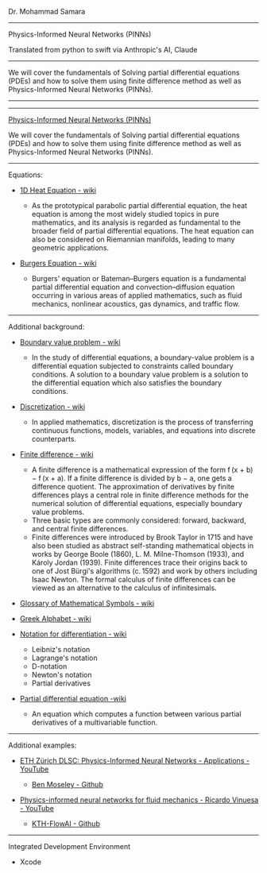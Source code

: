 Dr. Mohammad Samara

- - - -

Physics-Informed Neural Networks (PINNs)

Translated from python to swift via Anthropic's AI, Claude

- - - -

We will cover the fundamentals of Solving partial differential equations (PDEs) and how to solve them using
finite difference method as well as Physics-Informed Neural Networks (PINNs).

- - - -

- - - -

[Physics-Informed Neural Networks (PINNs)](https://www.udemy.com/course/physics-informed-neural-network-pinns/?couponCode=OF53124)


We will cover the fundamentals of Solving partial differential equations (PDEs) and how to solve them using finite difference method as well as Physics-Informed Neural Networks (PINNs).

- - - -

Equations:

* [1D Heat Equation - wiki](https://en.wikipedia.org/wiki/Heat_equation)
  * As the prototypical parabolic partial differential equation, the heat equation is among the most widely studied topics in pure mathematics, and its analysis is regarded as fundamental to the broader field of partial differential equations. The heat equation can also be considered on Riemannian manifolds, leading to many geometric applications.  

* [Burgers Equation - wiki](https://en.wikipedia.org/wiki/Burgers%27_equation)
  * Burgers' equation or Bateman–Burgers equation is a fundamental partial differential equation and convection–diffusion equation occurring in various areas of applied mathematics, such as fluid mechanics, nonlinear acoustics, gas dynamics, and traffic flow.

- - - -

Additional background:

* [Boundary value problem - wiki](https://en.wikipedia.org/wiki/Boundary_value_problem)
  * In the study of differential equations, a boundary-value problem is a differential equation subjected to constraints called boundary conditions. A solution to a boundary value problem is a solution to the differential equation which also satisfies the boundary conditions.
 
* [Discretization - wiki](https://en.wikipedia.org/wiki/Discretization)
   * In applied mathematics, discretization is the process of transferring continuous    functions, models, variables, and equations into discrete counterparts. 

* [Finite difference - wiki](https://en.wikipedia.org/wiki/Finite_difference)
  * A finite difference is a mathematical expression of the form f (x + b) − f (x + a). If a finite difference is divided by b − a, one gets a difference quotient. The approximation of derivatives by finite differences plays a central role in finite difference methods for the numerical solution of differential equations, especially boundary value problems.
  * Three basic types are commonly considered: forward, backward, and central finite differences.
  * Finite differences were introduced by Brook Taylor in 1715 and have also been studied as abstract self-standing mathematical objects in works by George Boole (1860), L. M. Milne-Thomson (1933), and Károly Jordan (1939). Finite differences trace their origins back to one of Jost Bürgi's algorithms (c. 1592) and work by others including Isaac Newton. The formal calculus of finite differences can be viewed as an alternative to the calculus of infinitesimals.

* [Glossary of Mathematical Symbols - wiki](https://en.wikipedia.org/wiki/Glossary_of_mathematical_symbols)

* [Greek Alphabet - wiki](https://en.wikipedia.org/wiki/Greek_alphabet)
 
* [Notation for differentiation - wiki](https://en.wikipedia.org/wiki/Notation_for_differentiation)
  * Leibniz's notation
  * Lagrange's notation
  * D-notation
  * Newton's notation
  * Partial derivatives

* [Partial differential equation -wiki](https://en.wikipedia.org/wiki/Partial_differential_equation)
  * An equation which computes a function between various partial derivatives of a multivariable function.

- - - -

Additional examples:

* [ETH Zürich DLSC: Physics-Informed Neural Networks - Applications - YouTube](https://youtu.be/IDIv92Z6Qvc?si=EUGCvYt7zPQbjaJ0)

  * [Ben Moseley - Github](https://github.com/benmoseley)

* [Physics-informed neural networks for fluid mechanics - Ricardo Vinuesa - YouTube](https://youtu.be/EHrgSPHZG3Y?si=MHxGJSb_TyKUImm1)

  * [KTH-FlowAI - Github](https://github.com/KTH-FlowAI)
    
- - - -
 
Integrated Development Environment

* Xcode
